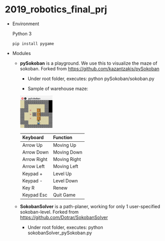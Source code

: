 # 2019_robotics_final_prj

* Environment
  
  Python 3
  ```
  pip install pygame
  ```

* Modules
  - **pySokoban** is a playground. We use this to visualize the maze of sokoban.
    Forked from https://github.com/kazantzakis/pySokoban
  
    - Under root folder, executes:  python pySokoban/sokoban.py

    - Sample of warehouse maze:
    
    <a href="url"><img src="https://github.com/annsonic/2019_team_13_final_prj/blob/master/doc/maze.jpg" width="100" height="100"></a>
    
    
    | Keyboard  | Function |
    | ------------- | ------------- |
    | Arrow Up  | Moving Up  |
    | Arrow Down  | Moving Down  |
    | Arrow Right  | Moving Right  |
    | Arrow Left  | Moving Left  |
    | Keypad +  | Level Up  |
    | Keypad -  | Level Down  |
    | Key R  | Renew  |
    | Keypad Esc  | Quit Game  |

  - **SokobanSolver** is a path-planer, working for only 1 user-specified sokoban-level.
    Forked from https://github.com/Dotrar/SokobanSolver
    
    - Under root folder, executes:  python sokobanSolver_pySokoban.py
